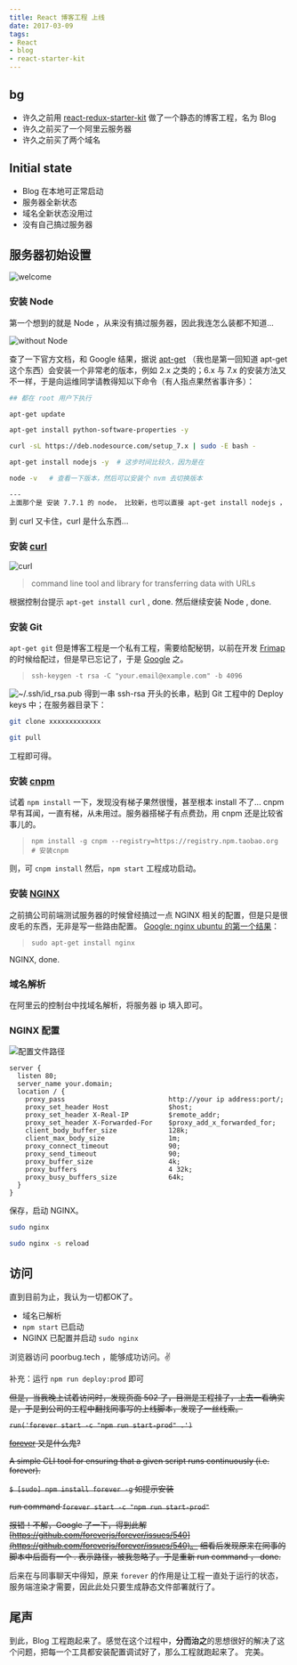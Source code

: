 ```yaml
---
title: React 博客工程 上线
date: 2017-03-09
tags:
- React
- blog
- react-starter-kit
---
```


## bg
* 许久之前用 [react-redux-starter-kit](https://github.com/poorbug/react-redux-starter-kit) 做了一个静态的博客工程，名为 Blog
* 许久之前买了一个阿里云服务器
* 许久之前买了两个域名

## Initial state
* Blog 在本地可正常启动
* 服务器全新状态
* 域名全新状态没用过
* 没有自己搞过服务器

## 服务器初始设置

![welcome](http://omhr7p9e5.bkt.clouddn.com/blog/welcome.png)

### 安装 Node
第一个想到的就是 Node ，从来没有搞过服务器，因此我连怎么装都不知道...

![without Node](http://omhr7p9e5.bkt.clouddn.com/blog/without%20node.png)

查了一下官方文档，和 Google 结果，据说 [apt-get](http://baike.baidu.com/item/apt-get) （我也是第一回知道 apt-get 这个东西）会安装一个非常老的版本，例如 2.x 之类的；6.x 与 7.x 的安装方法又不一样，于是向运维同学请教得知以下命令（有人指点果然省事许多）：
``` bash
## 都在 root 用户下执行

apt-get update

apt-get install python-software-properties -y

curl -sL https://deb.nodesource.com/setup_7.x | sudo -E bash -

apt-get install nodejs -y  # 这步时间比较久，因为是在

node -v   # 查看一下版本，然后可以安装个 nvm 去切换版本

---
上面那个是 安装 7.7.1 的 node， 比较新，也可以直接 apt-get install nodejs ， 这样装的话，版本比较旧
```
到 curl 又卡住，curl 是什么东西...

### 安装 [curl](https://curl.haxx.se/)

![curl](http://omhr7p9e5.bkt.clouddn.com/blog/curl.png)

> command line tool and library
> for transferring data with URLs

根据控制台提示 `apt-get install curl` , done.
然后继续安装 Node , done.

### 安装 Git
`apt-get git`
但是博客工程是一个私有工程，需要给配秘钥，以前在开发 [Frimap](http://www.wandoujia.com/apps/com.frimap) 的时候给配过，但是早已忘记了，于是 [Google](https://docs.gitlab.com/ce/ssh/README.html) 之。
> `ssh-keygen -t rsa -C "your.email@example.com" -b 4096`

![~/.ssh/id_rsa.pub](http://omhr7p9e5.bkt.clouddn.com/blog/ssh.png)
得到一串 ssh-rsa 开头的长串，粘到 Git 工程中的 Deploy keys 中；在服务器目录下：
``` bash
git clone xxxxxxxxxxxxx

git pull
```
工程即可得。

### 安装 [cnpm](https://npm.taobao.org/)
试着 `npm install` 一下，发现没有梯子果然很慢，甚至根本 install 不了...
cnpm 早有耳闻，一直有梯，从未用过。服务器搭梯子有点费劲，用 cnpm 还是比较省事儿的。

> `npm install -g cnpm --registry=https://registry.npm.taobao.org   # 安装cnpm`

则，可 `cnpm install`
然后，`npm start` 工程成功启动。

### 安装 [NGINX](https://nginx.org/en/)
之前搞公司前端测试服务器的时候曾经搞过一点 NGINX 相关的配置，但是只是很皮毛的东西，无非是写一些路由配置。
[Google: nginx ubuntu 的第一个结果](https://www.digitalocean.com/community/tutorials/how-to-install-nginx-on-ubuntu-14-04-lts)：
> `sudo apt-get install nginx`

NGINX, done.

### 域名解析
在阿里云的控制台中找域名解析，将服务器 ip 填入即可。

### NGINX 配置
![配置文件路径](http://omhr7p9e5.bkt.clouddn.com/blog/nginx%20default.png)
``` Nginx
server {
  listen 80;
  server_name your.domain;
  location / {
    proxy_pass                          http://your ip address:port/;
    proxy_set_header Host               $host;
    proxy_set_header X-Real-IP          $remote_addr;
    proxy_set_header X-Forwarded-For    $proxy_add_x_forwarded_for;
    client_body_buffer_size             128k;
    client_max_body_size                1m;
    proxy_connect_timeout               90;
    proxy_send_timeout                  90;
    proxy_buffer_size                   4k;
    proxy_buffers                       4 32k;
    proxy_busy_buffers_size             64k;
  }
}
```
保存，启动 NGINX。
``` bash
sudo nginx

sudo nginx -s reload
```


## 访问
直到目前为止，我认为一切都OK了。
* 域名已解析
* `npm start` 已启动
* NGINX 已配置并启动 `sudo nginx`

浏览器访问 poorbug.tech ，能够成功访问。✌️

补充：运行 `npm run deploy:prod` 即可

~~但是，当我晚上试着访问时，发现页面 502 了，目测是工程挂了，上去一看确实是，于是到公司的工程中翻找同事写的上线脚本，发现了一丝线索。~~

~~`run('forever start -c "npm run start-prod" .')`~~

~~[forever](https://www.npmjs.com/package/forever) 又是什么鬼?~~

~~A simple CLI tool for ensuring that a given script runs continuously (i.e. forever).~~

~~`$ [sudo] npm install forever -g` 如提示安装~~

~~run command `forever start -c "npm run start-prod"`~~

~~报错！不解，Google 了一下，得到此解 [https://github.com/foreverjs/forever/issues/540](https://github.com/foreverjs/forever/issues/540)。
细看后发现原来在同事的脚本中后面有一个 . 表示路径，被我忽略了。于是重新 run command ， done.~~

后来在与同事聊天中得知，原来 `forever` 的作用是让工程一直处于运行的状态，服务端渲染才需要，因此此处只要生成静态文件部署就行了。

## 尾声
到此，Blog 工程跑起来了。感觉在这个过程中，**分而治之**的思想很好的解决了这个问题，把每一个工具都安装配置调试好了，那么工程就跑起来了。
完美。
